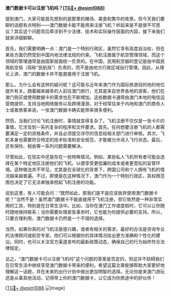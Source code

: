 **澳门数据卡可以注册飞机吗？[[TG💪+ @esim1088](https://t.me/s/esim1088)]**

提到澳门，大家可能首先想到的是那里的赌场、美食和繁华的夜景。但今天我们要聊的话题有点特别——澳门数据卡能不能用来注册飞机？听起来是不是很不可思议？其实这个问题背后牵涉到不少法律、技术和实际操作层面的内容，接下来我们就来详细聊聊。

首先，我们需要明确一点：澳门是一个特别行政区，虽然它享有高度自治权，但在某些方面仍然受到中国内地法律法规的约束。飞机注册属于航空管理领域，而这个领域的管理通常是由国家层面统一负责的。在中国，民用航空器的登记是由中国民用航空局（简称“民航局”）负责的，而不是由地方行政区域自行管理。因此，从理论上讲，澳门的数据卡并不能直接用于注册飞机。

那么，为什么会有这样的疑问呢？这可能与近年来澳门作为国际旅游目的地的地位提升有关。随着越来越多的人前往澳门旅行，尤其是来自世界各地的游客，他们在澳门购买或使用数据卡的需求也在不断增加。这些数据卡通常由澳门本地的电信运营商提供，支持当地网络服务以及跨境漫游。对于经常往来于内地和澳门的商务人士或者旅客来说，一张澳门数据卡确实能带来很多便利。

然而，当我们讨论飞机注册时，事情就变得复杂了。飞机注册不仅仅是一张卡片的事情，它涉及到一系列复杂的程序和文件要求。首先，任何想要注册飞机的人都需要满足一定的资格条件，并且必须提交详尽的信息给相关部门进行审核。其次，飞机本身也需要符合特定的技术标准和安全规范，才能被允许进入飞行状态。最后，还有保险、税收等一系列问题需要解决。

尽管如此，在现实中还是存在一些特殊情况。例如，某些私人飞机所有者可能会选择在某个特定地区注册他们的飞机，以便享受更低廉的成本或者更宽松的监管环境。这种做法并不罕见，尤其是在全球化的背景下，跨国公司和个人拥有飞机的情况越来越普遍。不过，即便是在这种情况下，澳门作为一个特别行政区，其权限范围也决定了它无法单独承担起飞机注册的功能。

说到这里，有人可能会问：“既然如此，那我们是不是应该放弃使用澳门数据卡呢？”当然不是！虽然澳门数据卡不能直接用于飞机注册，但它依然是一种非常实用的工具，特别是在日常生活中。比如，当你在澳门工作或度假时，它可以让你随时随地保持联系；当你需要处理紧急事务时，它也能为你提供必要的支持。所以，只要合理利用，澳门数据卡仍然是一个不错的选择。

当然，如果你真的对飞机注册感兴趣，或者有相关的需求，最好的办法是咨询专业的法律顾问或航空专家。他们可以根据你的具体情况给出更为准确和个性化的建议。同时，也可以关注官方渠道发布的最新政策动态，确保自己的行为始终符合法律规定。

总之，“澳门数据卡可以注册飞机吗”这个问题的答案是否定的，但这并不妨碍我们在日常生活中继续享受澳门数据卡带来的便利。希望这篇文章能够帮助大家更好地理解这一话题，并在未来的出行计划中做出更加明智的选择。无论你是来澳门游玩还是从事其他活动，记得带上你的澳门数据卡，让它成为你旅途中的好伙伴！

[[TG💪+ @esim1088](https://t.me/s/esim1088) ![Image](https://i.postimg.cc/4NQfJmqS/Snipaste-2025-05-13-00-14-12.png)]